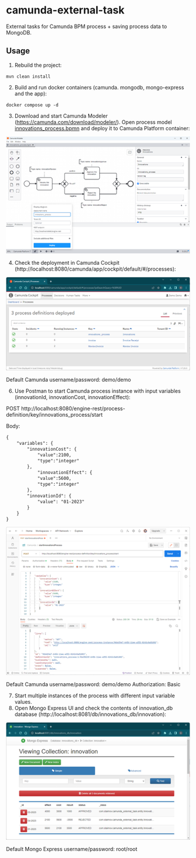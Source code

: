 # camunda-external-task
External tasks for Camunda BPM process + saving process data to MongoDB.

## Usage

1. Rebuild the project:
```
mvn clean install
```
2. Build and run docker containers (camunda. mongodb, mongo-express and the app):
```
docker compose up -d
```
3. Download and start Camunda Modeler (https://camunda.com/download/modeler/). Open process model [innovations_process.bpmn](./innovations_process.bpmn) and deploy it to Camunda Platform container:

![screenshot2](/screenshots/modeler.png?raw=true)

4. Check the deployment in Camunda Cockpit (http://localhost:8080/camunda/app/cockpit/default/#/processes):

![screenshot2](/screenshots/deployments.png?raw=true)

Default Camunda username/password: demo/demo

6. Use Postman to start Camunda process instance with input variables (innovationId, innovationCost, innovationEffect):

POST http://localhost:8080/engine-rest/process-definition/key/innovations_process/start 

Body:
```
{
	"variables": {
		"innovationCost": {
			"value":2100,
			"type":"integer"
		},
        	"innovationEffect": {
			"value":5600,
			"type":"integer"
		},
		"innovationId": {
			"value": "01-2023"
		}
	}
}
```

![screenshot2](/screenshots/postman.png?raw=true)

Default Camunda username/password: demo/demo
Authorization: Basic

7. Start multiple instances of the process with different input variable values.
8. Open Mongo Express UI and check the contents of innovation_db database (http://localhost:8081/db/innovations_db/innovation):

![screenshot2](/screenshots/mongo-express.png?raw=true)

Default Mongo Express username/password: root/root
